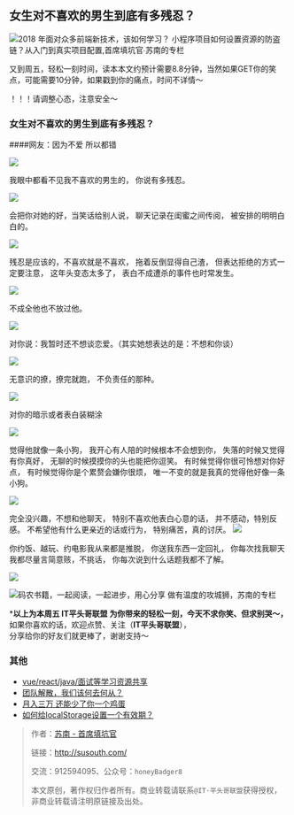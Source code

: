 ## 女生对不喜欢的男生到底有多残忍？

![2018 年面对众多前端新技术，该如何学习？ 小程序项目如何设置资源的防盗链？从入门到真实项目配置,首席填坑官∙苏南的专栏](https://user-images.githubusercontent.com/18324563/50037320-e5883680-004a-11e9-93f1-7398be09bb64.png "小程序项目如何设置资源的防盗链？")

又到周五，轻松一刻时间，读本本文约预计需要8.8分钟，当然如果GET你的笑点，可能需要10分钟，如果戳到你的痛点，时间不详情～

！！！请调整心态，注意安全～

### 女生对不喜欢的男生到底有多残忍？
####网友：因为不爱 所以都错

![](https://mmbiz.qpic.cn/mmbiz_png/Xd2GqPfMvGLhicPLeqeSpKsNN6Lvovs2I2czrP6EW0zvqpV9teuSDVGh8V0ia8EFCMcibZTFRiceQoic7tJib1HdCHDw/640?wx_fmt=png&wxfrom=5&wx_lazy=1&wx_co=1)

我眼中都看不见我不喜欢的男生的，
你说有多残忍。

![](./_images/122101.gif)

会把你对她的好，当笑话给别人说，
聊天记录在闺蜜之间传阅，
被安排的明明白白的。

![](./_images/122102.jpeg)

残忍是应该的，不喜欢就是不喜欢，
拖着反倒显得自己渣，
但表达拒绝的方式一定要注意，
这年头变态太多了，
表白不成遭杀的事件也时常发生。

![](./_images/122105.jpeg)

不成全他也不放过他。

![](./_images/122104.jpeg)

对你说：我暂时还不想谈恋爱。（其实她想表达的是：不想和你谈）

![](./_images/122106.jpeg)

无意识的撩，撩完就跑，
不负责任的那种。

![](./_images/122107.jpg)

对你的暗示或者表白装糊涂

![](./_images/122109.jpeg)

觉得他就像一条小狗，
我开心有人陪的时候根本不会想到你，
失落的时候又觉得有你真好，
无聊的时候摸摸你的头也能把你逗笑。
有时候觉得你很可怜想对你好点，
有时候觉得你是个累赘会嫌你很烦，
唯一不变的就是我真的觉得他好像一条小狗。

![](./_images/122110.jpeg)

完全没兴趣，不想和他聊天，
特别不喜欢他表白心意的话，
并不感动，特别反感。
不希望他有什么更亲近的话或行为，
特别痛苦，真的讨厌。
![](./_images/122113.png)


你约饭、越玩、约电影我从来都是推脱，
你送我东西一定回礼，
你每次找我聊天我都尽量言简意赅，不挑话，
你每次说到什么话题我都不了解。

![](./_images/122114.png)


![码农书籍，一起阅读，一起进步，用心分享 做有温度的攻城狮，苏南的专栏](https://user-images.githubusercontent.com/18324563/50037312-da350b00-004a-11e9-8954-45d458c3991f.png "码农书籍，一起阅读，一起进步")


***以上为本周五 IT平头哥联盟 为你带来的轻松一刻，今天不求你笑、但求别哭～，** <br/>
如果你喜欢的话，欢迎点赞、关注（**IT平头哥联盟**），<br/>
分享给你的好友们就更棒了，谢谢支持～


### 其他
+ [vue/react/java/面试等学习资源共享 ](https://www.susouth.com/other/2018/12/05/shared/ "苏南的专栏")
+ [团队解散，我们该何去何从？](https://www.susouth.com/other/2018/11/28/layoffs/ "苏南的专栏")
+ [月入三万 还能少了你一个鸡蛋](https://www.susouth.com/other/2018/12/08/egg/ "苏南的专栏")
+ [如何给localStorage设置一个有效期？](https://www.susouth.com/js/2018/11/06/local-storage/ "苏南的专栏")




> 作者：[苏南 - 首席填坑官](http://susouth.com/ "@IT·平头哥联盟-首席填坑官")
>
> 链接：http://susouth.com/
> 
> 交流：912594095、公众号：`honeyBadger8`
>
> 本文原创，著作权归作者所有。商业转载请联系`@IT·平头哥联盟`获得授权，非商业转载请注明原链接及出处。 